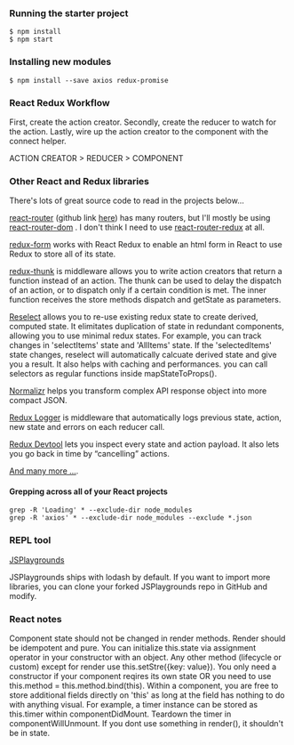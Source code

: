 ### Running the starter project
```
$ npm install
$ npm start
```

### Installing new modules
```
$ npm install --save axios redux-promise
```

### React Redux Workflow
First, create the action creator.
Secondly, create the reducer to watch for the action.
Lastly, wire up the action creator to the component with the connect helper.

ACTION CREATOR > REDUCER > COMPONENT

### Other React and Redux libraries
There's lots of great source code to read in the projects below...

[react-router](https://reacttraining.com/react-router/web/guides/philosophy) (github link [here](https://github.com/ReactTraining/react-router)) has many routers, but I'll mostly be using [react-router-dom](https://github.com/ReactTraining/react-router/tree/master/packages/react-router-dom) . I don't think I need to use [react-router-redux](https://github.com/reactjs/react-router-redux) at all.

[redux-form](https://github.com/erikras/redux-form) works with React Redux to enable an html form in React to use Redux to store all of its state.



[redux-thunk](https://github.com/gaearon/redux-thunk) is middleware allows you to write action creators that return a function instead of an action. The thunk can be used to delay the dispatch of an action, or to dispatch only if a certain condition is met. The inner function receives the store methods dispatch and getState as parameters.

[Reselect](https://github.com/reactjs/reselect) allows you to re-use existing redux state to create derived, computed state. It elimitates duplication of state in redundant components, allowing you to use minimal redux states. For example, you can track changes in 'selectItems' state and 'AllItems' state. If the 'selectedItems' state changes, reselect will automatically calcuate derived state and give you a result. It also helps with caching and performances. you can call selectors as regular functions inside mapStateToProps().

[Normalizr](https://github.com/paularmstrong/normalizr) helps you transform complex API response object into more compact JSON.

[Redux Logger](https://github.com/evgenyrodionov/redux-logger) is middleware that automatically logs previous state, action, new state and errors on each reducer call.

[Redux Devtool](https://github.com/gaearon/redux-devtools) lets you inspect every state and action payload. It also lets you go back in time by “cancelling” actions.

[And many more ...](https://github.com/enaqx/awesome-react#redux-general-resources).

#### Grepping across all of your React projects
```
grep -R 'Loading' * --exclude-dir node_modules
grep -R 'axios' * --exclude-dir node_modules --exclude *.json
```

### REPL tool
[JSPlaygrounds](https://stephengrider.github.io/JSPlaygrounds)

JSPlaygrounds ships with lodash by default. If you want to import more libraries,
you can clone your forked JSPlaygrounds repo in GitHub and modify.

### React notes
Component state should not be changed in render methods. Render should be idempotent and pure.
You can initialize this.state via assignment operator in your constructor with an object. 
Any other method (lifecycle or custom) except for render use this.setStre({key: value}).
You only need a constructor if your component reqires its own state OR you need to use this.method = this.method.bind(this). 
Within a component, you are free to store additional fields directly on 'this' as long at the field
has nothing to do with anything visual. For example, a timer instance can be stored as this.timer within
componentDidMount. Teardown the timer in componentWillUnmount. If you dont use something in render(), it shouldn't be in state.
